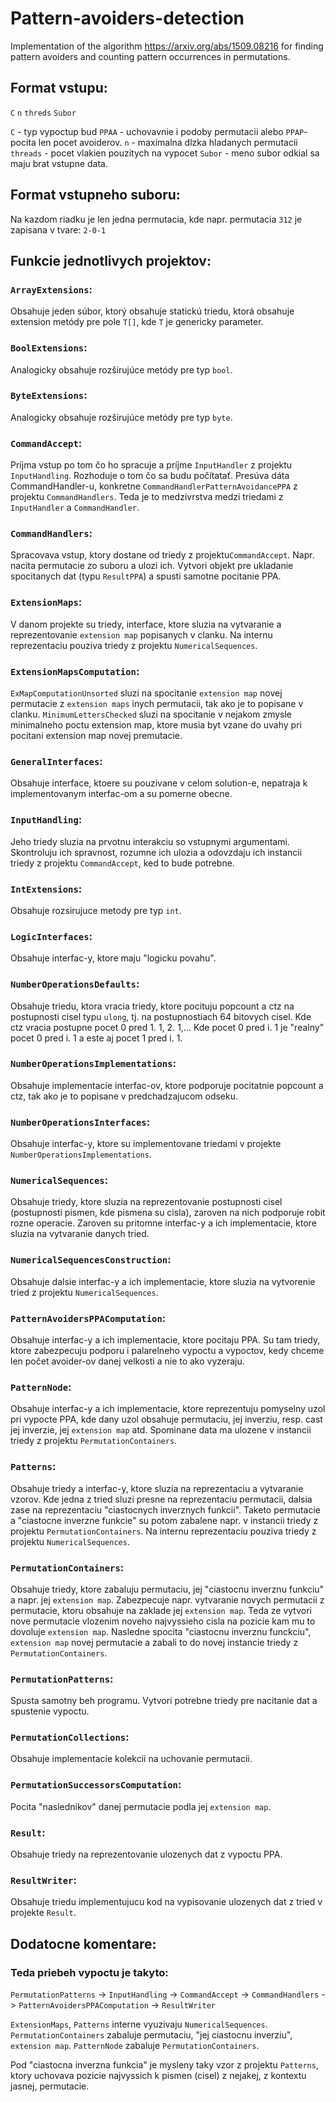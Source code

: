 # Pattern-avoiders-detection
Implementation of the algorithm https://arxiv.org/abs/1509.08216 for finding pattern avoiders and counting pattern occurrences in permutations.

## Format vstupu:
`C` `n` `threds` `Subor`

`C` - typ vypoctup bud `PPAA` - uchovavnie i podoby permutacii alebo `PPAP`- pocita len pocet avoiderov.
`n` - maximalna dlzka hladanych permutacii
`threads` - pocet vlakien pouzitych na vypocet
`Subor` - meno subor odkial sa maju brat vstupne data.

## Format vstupneho suboru:
Na kazdom riadku je len jedna permutacia, kde napr. permutacia `312` je zapisana v tvare:
`2-0-1`

## Funkcie jednotlivych projektov:

### `ArrayExtensions`:
Obsahuje jeden súbor, ktorý obsahuje statickú triedu, 
ktorá obsahuje extension metódy pre pole `T[]`, kde `T` je genericky parameter.

### `BoolExtensions`:
Analogicky obsahuje rozširujúce metódy pre typ `bool`.

### `ByteExtensions`:
Analogicky obsahuje rozširujúce metódy pre typ `byte`.

### `CommandAccept`:
Príjma vstup po tom čo ho spracuje a príjme `InputHandler` z projektu `InputHandling`.
Rozhoduje o tom čo sa budu počítatať. Presúva dáta CommandHandler-u, konkretne `CommandHandlerPatternAvoidancePPA` z
projektu `CommandHandlers`. Teda je to medzivrstva medzi triedami z `InputHandler` a `CommandHandler`.

### `CommandHandlers`:
Spracovava vstup, ktory dostane od triedy z projektu`CommandAccept`. Napr. nacita permutacie zo suboru a ulozi ich. Vytvori
objekt pre ukladanie spocitanych dat (typu `ResultPPA`) a spusti samotne pocitanie PPA.
 
### `ExtensionMaps`:
V danom projekte su triedy, interface, ktore sluzia na vytvaranie a reprezentovanie `extension map` popisanych v clanku.
Na internu reprezentaciu pouziva triedy z projektu `NumericalSequences`.

### `ExtensionMapsComputation`:
`ExMapComputationUnsorted` sluzi na spocitanie `extension map` novej permutacie z `extension maps` inych permutacii, tak
ako je to popisane v clanku.
`MinimumLettersChecked` sluzi na spocitanie v nejakom zmysle minimalneho poctu extension map, ktore musia byt vzane 
do uvahy pri pocitani extension map novej premutacie.

### `GeneralInterfaces`:
Obsahuje interface, ktoere su pouzivane v celom solution-e, nepatraja k implementovanym interfac-om a su pomerne obecne.

### `InputHandling`:
Jeho triedy sluzia na prvotnu interakciu so vstupnymi argumentami. Skontroluju ich spravnost, rozumne ich ulozia a odovzdaju ich instancii triedy z projektu `CommandAccept`, ked to bude potrebne.

### `IntExtensions`:
Obsahuje rozsirujuce metody pre typ `int`.

### `LogicInterfaces`:
Obsahuje interfac-y, ktore maju "logicku povahu".

### `NumberOperationsDefaults`:
Obsahuje triedu, ktora vracia triedy, ktore pocituju popcount a ctz na postupnosti cisel typu `ulong`, tj. na
postupnostiach 64 bitovych cisel. Kde ctz vracia postupne pocet 0 pred 1. 1, 2. 1,... Kde pocet 0 pred i. 1 je "realny"
pocet 0 pred i. 1 a este aj pocet 1 pred i. 1.

### `NumberOperationsImplementations`:
Obsahuje implementacie interfac-ov, ktore podporuje pocitatnie popcount a ctz, tak ako je to popisane v predchadzajucom
odseku.

### `NumberOperationsInterfaces`:
Obsahuje interfac-y, ktore su implementovane triedami v projekte `NumberOperationsImplementations`.

### `NumericalSequences`:
Obsahuje triedy, ktore sluzia na reprezentovanie postupnosti cisel (postupnosti pismen, kde pismena su cisla), zaroven
na nich podporuje robit rozne operacie. Zaroven su pritomne interfac-y a ich implementacie, ktore sluzia na vytvaranie danych
tried.

### `NumericalSequencesConstruction`:
Obsahuje dalsie interfac-y a ich implementacie, ktore sluzia na vytvorenie tried z projektu `NumericalSequences`.

### `PatternAvoidersPPAComputation`:
Obsahuje interfac-y a ich implementacie, ktore pocitaju PPA. Su tam triedy, ktore zabezpecuju podporu i palarelneho
vypoctu a vypoctov, kedy chceme len počet avoider-ov danej velkosti a nie to ako vyzeraju.

### `PatternNode`:
Obsahuje interfac-y a ich implementacie, ktore reprezentuju pomyselny uzol pri vypocte PPA, kde dany uzol obsahuje permutaciu,
jej inverziu, resp. cast jej inverzie, jej `extension map` atd. Spominane data ma ulozene v instancii triedy z projektu
`PermutationContainers`.

### `Patterns`:
Obsahuje triedy a interfac-y, ktore sluzia na reprezentaciu a vytvaranie vzorov. Kde jedna z tried sluzi presne 
na reprezentaciu permutacii, dalsia zase na reprezentaciu "ciastocnych inverznych funkcii". 
Taketo permutacie a "ciastocne inverzne funkcie" su potom zabalene napr. v instancii 
triedy z projektu `PermutationContainers`.
Na internu reprezentaciu pouziva triedy z projektu `NumericalSequences`.


### `PermutationContainers`:
Obsahuje triedy, ktore zabaluju permutaciu, jej "ciastocnu inverznu funkciu" a napr. jej `extension map`.
Zabezpecuje napr. vytvaranie novych permutacii z permutacie, ktoru obsahuje na zaklade jej `extension map`. Teda ze vytvori
nove permutacie vlozenim noveho najvyssieho cisla na pozicie kam mu to dovoluje `extension map`. 
Nasledne spocita "ciastocnu inverznu funckciu", `extension map` novej permutacie a zabali to do novej instancie triedy
z `PermutationContainers`.

### `PermutationPatterns`:
Spusta samotny beh programu. Vytvori potrebne triedy pre nacitanie dat a spustenie vypoctu.

### `PermutationCollections`:
Obsahuje implementacie kolekcii na uchovanie permutacii.

### `PermutationSuccessorsComputation`:
Pocita "naslednikov" danej permutacie podla jej `extension map`.

### `Result`:
Obsahuje triedy na reprezentovanie ulozenych dat z vypoctu PPA.

### `ResultWriter`:
Obsahuje triedu implementujucu kod na vypisovanie ulozenych dat z tried v projekte `Result`.

## Dodatocne komentare:

### Teda priebeh vypoctu je takyto:
`PermutationPatterns` -> `InputHandling` -> `CommandAccept` -> 
`CommandHandlers` -> `PatternAvoidersPPAComputation` -> `ResultWriter`

`ExtensionMaps`, `Patterns` interne vyuzivaju `NumericalSequences`.
`PermutationContainers` zabaluje permutaciu, "jej ciastocnu inverziu", `extension map`.
`PatternNode` zabaluje `PermutationContainers`.


Pod "ciastocna inverzna funkcia" je mysleny taky vzor
z projektu `Patterns`, ktory uchovava pozicie najvyssich k
pismen (cisel) z nejakej, z kontextu jasnej, permutacie.

